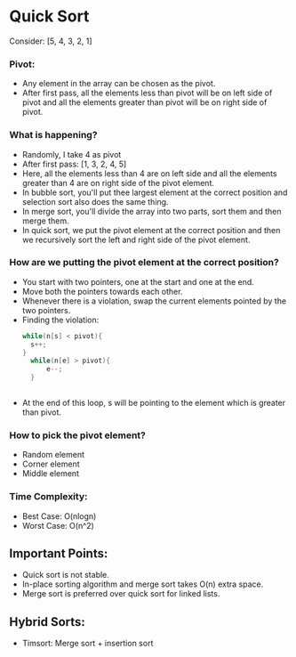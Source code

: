 # Quick Sort

Consider: [5, 4, 3, 2, 1]

### Pivot:
- Any element in the array can be chosen as the pivot.
- After first pass, all the elements less than pivot will be on left side of pivot and all the elements greater than pivot will be on right side of pivot.

### What is happening?

- Randomly, I take 4 as pivot
- After first pass: [1, 3, 2, 4, 5]
- Here, all the elements less than 4 are on left side and all the elements greater than 4 are on right side of the pivot element.
- In bubble sort, you'll put thee largest element at the correct position and selection sort also does the same thing.
- In merge sort, you'll divide the array into two parts, sort them and then merge them.
- In quick sort, we put the pivot element at the correct position and then we recursively sort the left and right side of the pivot element.

### How are we putting the pivot element at the correct position?

- You start with two pointers, one at the start and one at the end.
- Move both the pointers towards each other.
- Whenever there is a violation, swap the current elements pointed by the two pointers.
- Finding the violation:
  ```java
  while(n[s] < pivot){
    s++;
  }
    while(n[e] > pivot){
        e--;
    }
    
  ```
- At the end of this loop, s will be pointing to the element which is greater than pivot.

### How to pick the pivot element?
- Random element
- Corner element
- Middle element

### Time Complexity:

- Best Case: O(nlogn)
- Worst Case: O(n^2)

## Important Points:

- Quick sort is not stable.
- In-place sorting algorithm and merge sort takes O(n) extra space.
- Merge sort is preferred over quick sort for linked lists.

## Hybrid Sorts:

- Timsort: Merge sort + insertion sort